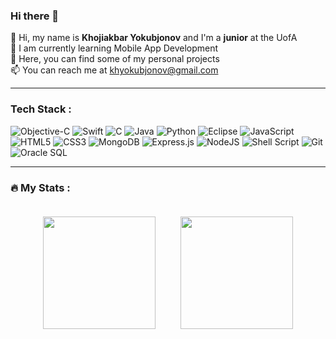 ### Hi there 👋

👋 Hi, my name is **Khojiakbar Yokubjonov** and I'm a **junior** at the UofA \
🧠 I am currently learning Mobile App Development \
🌱 Here, you can find some of my personal projects \
📫 You can reach me at khyokubjonov@gmail.com

---
### Tech Stack : 
![Objective-C](https://img.shields.io/badge/OBJECTIVE--C-%233A95E3.svg?style=for-the-badge&logo=apple&logoColor=white)
![Swift](https://img.shields.io/badge/swift-F54A2A?style=for-the-badge&logo=swift&logoColor=white)
![C](https://img.shields.io/badge/c-%2300599C.svg?style=for-the-badge&logo=c&logoColor=white)
![Java](https://img.shields.io/badge/java-%23ED8B00.svg?style=for-the-badge&logo=openjdk&logoColor=white)
![Python](https://img.shields.io/badge/python-3670A0?style=for-the-badge&logo=python&logoColor=ffdd54)
![Eclipse](https://img.shields.io/badge/Eclipse-FE7A16.svg?style=for-the-badge&logo=Eclipse&logoColor=white)
![JavaScript](https://img.shields.io/badge/javascript-%23323330.svg?style=for-the-badge&logo=javascript&logoColor=%23F7DF1E)
![HTML5](https://img.shields.io/badge/html5-%23E34F26.svg?style=for-the-badge&logo=html5&logoColor=white)
![CSS3](https://img.shields.io/badge/css3-%231572B6.svg?style=for-the-badge&logo=css3&logoColor=white)
![MongoDB](https://img.shields.io/badge/MongoDB-%234ea94b.svg?style=for-the-badge&logo=mongodb&logoColor=white)
![Express.js](https://img.shields.io/badge/express.js-%23404d59.svg?style=for-the-badge&logo=express&logoColor=%2361DAFB)
![NodeJS](https://img.shields.io/badge/node.js-6DA55F?style=for-the-badge&logo=node.js&logoColor=white)
![Shell Script](https://img.shields.io/badge/shell_script-%23121011.svg?style=for-the-badge&logo=gnu-bash&logoColor=white)
![Git](https://img.shields.io/badge/git-%23F05033.svg?style=for-the-badge&logo=git&logoColor=white)
![Oracle SQL](https://img.shields.io/badge/Oracle%20SQL-DBA132?style=for-the-badge&logo=oracle&logoColor=white)






---
### :fire: My Stats :
<div style="display: flex; justify-content: center; align-items: center;">
    <img height="180px" style="margin:20px;" src="http://github-readme-streak-stats.herokuapp.com?user=KhojiakbarYokubjonov&theme=dark&background=000000" />
    <img height="180px"  style="margin: 20px;" src="https://github-readme-stats.vercel.app/api/top-langs/?username=KhojiakbarYokubjonov&layout=compact&theme=dark&background=000000" />
</div>


